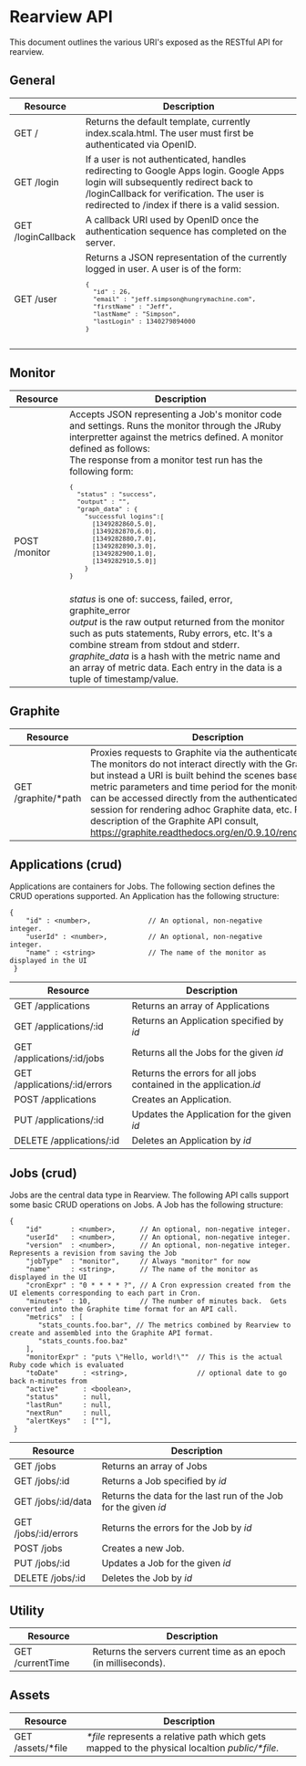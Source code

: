 Rearview API
============

This document outlines the various URI's exposed as the RESTful API for rearview.

General
-------

<table>
    <thead>
        <tr>
            <th class="resource">Resource</th>
            <th class="description">Description</th>
        </tr>
     </thead>
     <tbody>
         <tr>
             <td class="resource">GET /</td>
             <td class="description">Returns the default template, currently index.scala.html.  The user must first be authenticated via OpenID.</td>
         </tr>
         <tr>
             <td class="resource">GET /login</td>
             <td class="description">If a user is not authenticated, handles redirecting to Google Apps login.  Google Apps login will subsequently redirect back to /loginCallback for verification. The user is redirected to /index if there is a valid session.</td>
         </tr>
         <tr>
             <td class="resource">GET /loginCallback</td>
             <td class="description">A callback URI used by OpenID once the authentication sequence has completed on the server.</td>
         </tr>
         <tr>
             <td class="resource">GET /user</td>
             <td class="description">Returns a JSON representation of the currently logged in user.  A user is of the form:<br>
             <code><pre>
{
  "id" : 26,
  "email" : "jeff.simpson@hungrymachine.com",
  "firstName" : "Jeff",
  "lastName" : "Simpson",
  "lastLogin" : 1340279894000
}
             </pre></code>
             </td>
         </tr>
     </tbody>
</table>

Monitor
-------
<table>
    <thead>
        <tr>
            <th class="resource">Resource</th>
            <th class="description">Description</th>
        </tr>
    </thead>
    <tbody>
        <tr>
             <td class="resource">POST /monitor</td>
             <td class="description">Accepts JSON representing a Job's monitor code and settings.  Runs the monitor through the JRuby interpretter against the metrics defined.  A monitor defined as follows:<br>
             The response from a monitor test run has the following form:
             <code><pre>
{
  "status" : "success",
  "output" : "",
  "graph_data" : {
    "successful logins":[
      [1349282860,5.0],
      [1349282870,6.0],
      [1349282880,7.0],
      [1349282890,3.0],
      [1349282900,1.0],
      [1349282910,5.0]]
    }
}
             </pre></code>
             <i>status</i> is one of: success, failed, error, graphite_error<br>
             <i>output</i> is the raw output returned from the monitor such as puts statements, Ruby errors, etc.  It's a combine stream from stdout and stderr.<br>
             <i>graphite_data</i> is a hash with the metric name and an array of metric data.  Each entry in the data is a tuple of timestamp/value.
             </td>
         </tr>
    </tbody>
</table>

Graphite
--------
<table>
    <thead>
        <th class="resource">Resource</th>
        <th class="description">Description</th>
    </thead>
    <tr>
        <td class="resource">GET /graphite/*path</td>
        <td class="description">Proxies requests to Graphite via the authenticated session.  The monitors do not interact directly with the Graphite API, but instead a URI is built behind the scenes based on the metric parameters and time period for the monitor.  The URI can be accessed directly from the authenticated browser session for rendering adhoc Graphite data, etc.  For a full description of the Graphite API consult, <a href=https://graphite.readthedocs.org/en/0.9.10/render_api.html">https://graphite.readthedocs.org/en/0.9.10/render_api.html</a></td>
    </tr>
</table>

Applications (crud)
-----------

Applications are containers for Jobs.  The following section defines the CRUD operations supported.  An Application has the following structure:

    {
        "id" : <number>,              // An optional, non-negative integer.
        "userId" : <number>,          // An optional, non-negative integer.
        "name" : <string>             // The name of the monitor as displayed in the UI
     }

<table>
    <thead>
        <tr>
            <th class="resource">Resource</th>
            <th class="description">Description</td>
        </tr>
     </thead>
     <tbody>
         <tr>
             <td class="resource">GET /applications</td>
             <td class="description">Returns an array of Applications</td>
         </tr>
         <tr>
             <td class="resource">GET /applications/:id</td>
             <td class="description">Returns an Application specified by <i>id</i></td>
         </tr>
         <tr>
             <td class="resource">GET /applications/:id/jobs</td>
             <td class="description">Returns all the Jobs for the given <i>id</i></td>
         </tr>
         <tr>
             <td class="resource">GET /applications/:id/errors</td>
             <td class="description">Returns the errors for all jobs contained in the application.<i>id</i></td>
         </tr>
         <tr>
             <td class="resource">POST /applications</td>
             <td class="description">Creates an Application.</td>
         </tr>
         <tr>
             <td class="resource">PUT /applications/:id</td>
             <td class="description">Updates the Application for the given <i>id</i></td>
         </tr>
         <tr>
             <td class="resource">DELETE /applications/:id</td>
             <td class="description">Deletes an Application by <i>id</i></td>
         </tr>
     </tbody>
</table>


Jobs (crud)
-----------

Jobs are the central data type in Rearview.  The following API calls support some basic CRUD operations on Jobs.  A Job has the following structure:

    {
        "id"       : <number>,      // An optional, non-negative integer.
        "userId"   : <number>,      // An optional, non-negative integer.
        "version"  : <number>,      // An optional, non-negative integer. Represents a revision from saving the Job
        "jobType"  : "monitor",     // Always "monitor" for now
        "name"     : <string>,      // The name of the monitor as displayed in the UI
        "cronExpr" : "0 * * * * ?", // A Cron expression created from the UI elements corresponding to each part in Cron.
        "minutes"  : 10,            // The number of minutes back.  Gets converted into the Graphite time format for an API call.
        "metrics"  : [
           "stats_counts.foo.bar", // The metrics combined by Rearview to create and assembled into the Graphite API format.
           "stats_counts.foo.baz"
        ],
        "monitorExpr" : "puts \"Hello, world!\""  // This is the actual Ruby code which is evaluated
        "toDate"      : <string>,                 // optional date to go back n-minutes from
        "active"      : <boolean>,
        "status"      : null,
        "lastRun"     : null,
        "nextRun"     : null,
        "alertKeys"   : [""],
     }

<table>
    <thead>
        <tr>
            <th class="resource">Resource</th>
            <th class="description">Description</td>
        </tr>
     </thead>
     <tbody>
         <tr>
             <td class="resource">GET /jobs</td>
             <td class="description">Returns an array of Jobs</td>
         </tr>
         <tr>
             <td class="resource">GET /jobs/:id</td>
             <td class="description">Returns a Job specified by <i>id</i></td>
         </tr>
         <tr>
             <td class="resource">GET /jobs/:id/data</td>
             <td class="description">Returns the data for the last run of the Job for the given <i>id</i></td>
         </tr>
         <tr>
             <td class="resource">GET /jobs/:id/errors</td>
             <td class="description">Returns the errors for the Job by <i>id</i></td>
         </tr>
         <tr>
             <td class="resource">POST /jobs</td>
             <td class="description">Creates a new Job.</td>
         </tr>
         <tr>
             <td class="resource">PUT /jobs/:id</td>
             <td class="description">Updates a Job for the given <i>id</i></td>
         </tr>
         <tr>
             <td class="resource">DELETE /jobs/:id</td>
             <td class="description">Deletes the Job by <i>id</i></td>
         </tr>
     </tbody>
</table>


Utility
-------
<table>
    <thead>
        <tr>
            <th class="resource">Resource</th>
            <th class="description">Description</td>
        </tr>
     </thead>
     <tbody>
         <tr>
             <td class="resource">GET /currentTime</td>
             <td class="description">Returns the servers current time as an epoch (in milliseconds).</td>
         </tr>
     </tbody>
</table>


Assets
------
<table>
    <thead>
        <tr>
            <th class="resource">Resource</th>
            <th class="description">Description</td>
        </tr>
     </thead>
     <tbody>
         <tr>
             <td class="resource">GET /assets/*file</td>
             <td class="description"><i>*file</i> represents a relative path which gets mapped to the physical localtion <i>public/*file</i>.</td>
         </tr>
     </tbody>
</table>

